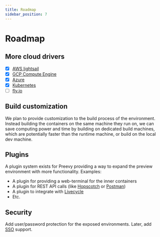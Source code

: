 ```yaml
---
title: Roadmap
sidebar_position: 7
---
```


# Roadmap

## More cloud drivers

- [x] [AWS lightsail](drivers/aws-lightsail.md)
- [x] [GCP Compute Engine](drivers/gcp-gce.md)
- [x] [Azure](https://azure.microsoft.com/)
- [x] [Kubernetes](drivers/kube-docker.md)
- [ ] [fly.io](https://fly.io/)

## Build customization

We plan to provide customization to the build process of the environment. Instead building the containers on the same machine they run on, we can save computing power and time by building on dedicated build machines, which are potentially faster than the runtime machine, or build on the local dev machine.

## Plugins

A plugin system exists for Preevy providing a way to expand the preview environment with more functionality.
Examples:
* A plugin for providing a web-terminal for the inner containers
* A plugin for REST API calls (like [Hopscotch](https://hoppscotch.io/) or [Postman](https://www.postman.com/))
* A plugin to integrate with [Livecycle](https://livecycle.io/)
* Etc.
## Security

Add user/password protection for the exposed environments. Later, add [SSO](https://en.wikipedia.org/wiki/Single_sign-on) support.